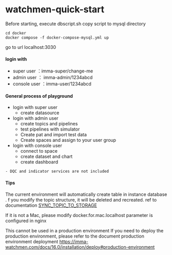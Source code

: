 # watchmen-quick-start

Before starting, execute dbscript.sh copy script to mysql directory


```shell
cd docker 
docker compose -f docker-compose-mysql.yml up
```

go to url localhost:3030

#### login with 
- super user ：imma-super/change-me
- admin user  ： imma-admin/1234abcd
- console user ：imma-user/1234abcd



#### General process of playground 
- login with super user
  - create datasource  
- login with admin user 
  - create topics and pipelines 
  - test pipelines with simulator 
  - Create pat and import test data
  - Create spaces and assign to your user group
- login with console user 
  - connect to space 
  - create dataset and chart 
  - create dashboard


```
- DQC and indicator services are not included 
```

#### Tips 
The current environment will automatically create table in instance database . 
f you modify the topic structure, it will be deleted and recreated.
ref to documentation [SYNC_TOPIC_TO_STORAGE](https://imma-watchmen.com/docs/16.1/installation/config/)  

If it is not a Mac, please modify docker.for.mac.localhost parameter is configured in nginx

This cannot be used in a production environment
If you need to deploy the production environment, please refer to the document production environment deployment
https://imma-watchmen.com/docs/16.0/installation/deploy#production-environment



